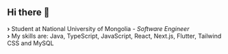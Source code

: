 ## Hi there 👋

<b>›</b> Student at National University of Mongolia <i>- Software Engineer </i><br>
<b>›</b> My skills are: Java, TypeScript, JavaScript, React, Next.js, Flutter, Tailwind CSS and MySQL<br>
